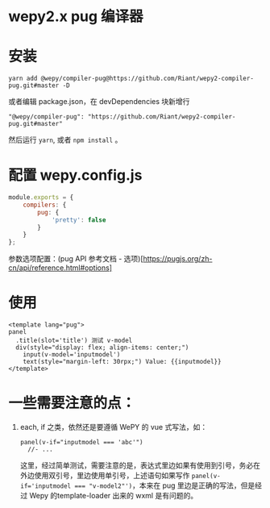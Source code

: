 # wepy2.x pug 编译器

# 安装
```
yarn add @wepy/compiler-pug@https://github.com/Riant/wepy2-compiler-pug.git#master -D
```

或者编辑 package.json，在 devDependencies 块新增行
```
"@wepy/compiler-pug": "https://github.com/Riant/wepy2-compiler-pug.git#master"
```
然后运行 `yarn`, 或者 `npm install` 。

# 配置 wepy.config.js
``` javascript
module.exports = {
    compilers: {
        pug: {
            'pretty': false
        }
    }
};
```

参数选项配置：(pug API 参考文档 - 选项)[https://pugjs.org/zh-cn/api/reference.html#options]

# 使用
``` pug
<template lang="pug">
panel
  .title(slot='title') 测试 v-model
  div(style="display: flex; align-items: center;")
    input(v-model='inputmodel')
    text(style="margin-left: 30rpx;") Value: {{inputmodel}}
</template>
```

# 一些需要注意的点：
1. each, if 之类，依然还是要遵循 WePY 的 vue 式写法，如：
    ```
    panel(v-if="inputmodel === 'abc'")
      //- ...
    ```

    这里，经过简单测试，需要注意的是，表达式里边如果有使用到引号，务必在外边使用双引号，里边使用单引号，上述语句如果写作 `panel(v-if='inputmodel === "v-model2"')`，本来在 pug 里边是正确的写法，但是经过 Wepy 的template-loader 出来的 wxml 是有问题的。
